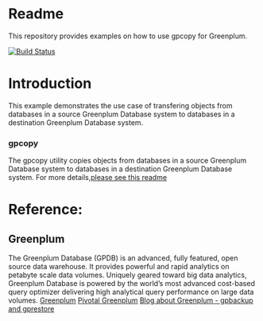 # Readme
This repository provides examples on how to use gpcopy for
Greenplum.

[![Build Status](https://travis-ci.org/kongyew/greenplum-backup.svg?branch=master)](https://travis-ci.org/kongyew/greenplum-backup)

# Introduction
This example demonstrates the use case of transfering objects from databases in a source Greenplum Database system to databases in a destination Greenplum Database system.


### gpcopy
The gpcopy utility copies objects from databases in a source Greenplum Database system to databases in a destination Greenplum Database system.
For more details,[please see this readme](usecase1/README.MD)

# Reference:
## Greenplum
The Greenplum Database (GPDB) is an advanced, fully featured, open source data warehouse. It provides powerful and rapid analytics on petabyte scale data volumes. Uniquely geared toward big data analytics, Greenplum Database is powered by the world’s most advanced cost-based query optimizer delivering high analytical query performance on large data volumes.
[Greenplum](https://greenplum.org)
[Pivotal Greenplum](https://pivotal.io/pivotal-greenplum)
[Blog about Greenplum - gpbackup and gprestore](https://kongyew.github.io/greenplum-backup/)

